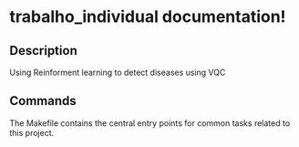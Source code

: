 # trabalho_individual documentation!

## Description

Using Reinforment learning to detect diseases using VQC

## Commands

The Makefile contains the central entry points for common tasks related to this project.

